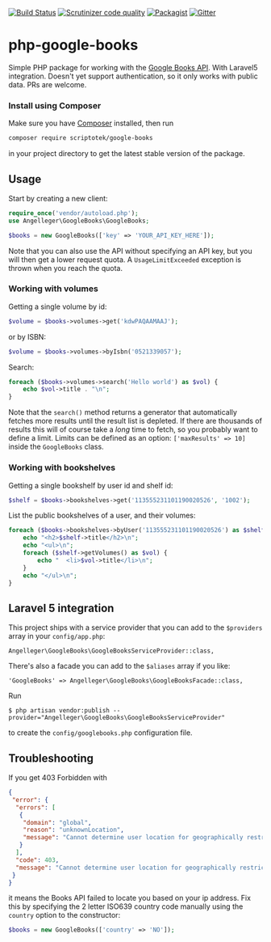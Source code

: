 [![Build Status](https://img.shields.io/travis/scriptotek/php-google-books.svg)](https://travis-ci.org/scriptotek/php-google-books)
[![Scrutinizer code quality](https://scrutinizer-ci.com/g/scriptotek/php-google-books/badges/quality-score.png?b=master)](https://scrutinizer-ci.com/g/scriptotek/php-google-books/?branch=master)
[![Packagist](https://img.shields.io/packagist/v/scriptotek/google-books.svg)](https://packagist.org/packages/scriptotek/google-books)
[![Gitter](https://badges.gitter.im/scriptotek/php-google-books.svg)](https://gitter.im/scriptotek/php-google-books?utm_source=badge&utm_medium=badge&utm_campaign=pr-badge)

# php-google-books

Simple PHP package for working with the [Google Books API](https://developers.google.com/books/docs/v1/reference/). With Laravel5 integration.
Doesn't yet support authentication, so it only works with public data.
PRs are welcome.

### Install using Composer

Make sure you have [Composer](https://getcomposer.org) installed, then run

```bash
composer require scriptotek/google-books
```

in your project directory to get the latest stable version of the package.

## Usage

Start by creating a new client:

```php
require_once('vendor/autoload.php');
use Angelleger\GoogleBooks\GoogleBooks;

$books = new GoogleBooks(['key' => 'YOUR_API_KEY_HERE']);
```

Note that you can also use the API without specifying an API key,
but you will then get a lower request quota. A `UsageLimitExceeded`
exception is thrown when you reach the quota.

### Working with volumes

Getting a single volume by id:

```php
$volume = $books->volumes->get('kdwPAQAAMAAJ');
```

or by ISBN:

```php
$volume = $books->volumes->byIsbn('0521339057');
```

Search:

```php
foreach ($books->volumes->search('Hello world') as $vol) {
    echo $vol->title . "\n";
}
```

Note that the `search()` method returns a generator
that automatically fetches more results until the result
list is depleted. If there are thousands of results this will of course take a *long*
time to fetch, so you probably want to define a limit. Limits  can be defined as an option: `['maxResults' => 10]` inside the `GoogleBooks` class.

### Working with bookshelves

Getting a single bookshelf by user id and shelf id:

```php
$shelf = $books->bookshelves->get('113555231101190020526', '1002');
```

List the public bookshelves of a user, and their volumes:

```php
foreach ($books->bookshelves->byUser('113555231101190020526') as $shelf) {
    echo "<h2>$shelf->title</h2>\n";
    echo "<ul>\n";
    foreach ($shelf->getVolumes() as $vol) {
        echo "  <li>$vol->title</li>\n";
    }
    echo "</ul>\n";
}
```

## Laravel 5 integration

This project ships with a service provider that you can add to the
`$providers` array in your `config/app.php`:

    Angelleger\GoogleBooks\GoogleBooksServiceProvider::class,

There's also a facade you can add to the `$aliases` array if you like:

    'GoogleBooks' => Angelleger\GoogleBooks\GoogleBooksFacade::class,

Run

    $ php artisan vendor:publish --provider="Angelleger\GoogleBooks\GoogleBooksServiceProvider"

to create the `config/googlebooks.php` configuration file.

## Troubleshooting

If you get 403 Forbidden with

```json
{
 "error": {
  "errors": [
   {
    "domain": "global",
    "reason": "unknownLocation",
    "message": "Cannot determine user location for geographically restricted operation."
   }
  ],
  "code": 403,
  "message": "Cannot determine user location for geographically restricted operation."
 }
}
```

it means the Books API failed to locate you based on your ip address. Fix this
by specifying the 2 letter ISO639 country code manually using the `country`
option to the constructor:

```php
$books = new GoogleBooks(['country' => 'NO']);
```
